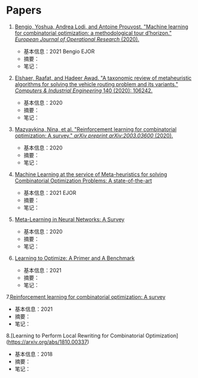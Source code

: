 # Papers

1. [Bengio, Yoshua, Andrea Lodi, and Antoine Prouvost. "Machine learning for combinatorial optimization: a methodological tour d’horizon." *European Journal of Operational Research* (2020).](https://reader.elsevier.com/reader/sd/pii/S0377221720306895?token=AE1BBDE37214DE213DD94E3495B51BAE18D342524693328CEC38061D5DE88473C5089443112779A515D1A442D680CCEC&originRegion=us-east-1&originCreation=20210527084713)
   + 基本信息：2021 Bengio EJOR
   + 摘要：
   + 笔记：
2. [Elshaer, Raafat, and Hadeer Awad. "A taxonomic review of metaheuristic algorithms for solving the vehicle routing problem and its variants." *Computers & Industrial Engineering* 140 (2020): 106242.](https://reader.elsevier.com/reader/sd/pii/S0360835219307119?token=FCA1CA397BAE256FE632A1925D853CD91931004E8BC4D22463EA969AC57228D446C99689B29D7D08E02254BC667824B9&originRegion=us-east-1&originCreation=20210527091401)
   + 基本信息：2020
   + 摘要：
   + 笔记：
3. [Mazyavkina, Nina, et al. "Reinforcement learning for combinatorial optimization: A survey." *arXiv preprint arXiv:2003.03600* (2020).](https://arxiv.org/pdf/2003.03600.pdf)
   + 基本信息：2020
   + 摘要：
   + 笔记：

4. [Machine Learning at the service of Meta-heuristics for solving Combinatorial Optimization Problems: A state-of-the-art](https://www.sciencedirect.com/science/article/pii/S0377221721003623)
   + 基本信息：2021 EJOR
   + 摘要：
   + 笔记：

5. [Meta-Learning in Neural Networks: A Survey](https://arxiv.org/abs/2004.05439)
   + 基本信息：2020 
   + 摘要：
   + 笔记：
   
6. [Learning to Optimize: A Primer and A Benchmark](https://arxiv.org/abs/2103.12828)
   + 基本信息：2021 
   + 摘要：
   + 笔记： 

7.[Reinforcement learning for combinatorial optimization: A survey](https://www.sciencedirect.com/science/article/pii/S0305054821001660)
  + 基本信息：2021 
  + 摘要：
  + 笔记：

8.[Learning to Perform Local Rewriting for Combinatorial Optimization] (https://arxiv.org/abs/1810.00337)
  + 基本信息：2018 
  + 摘要：
  + 笔记：
